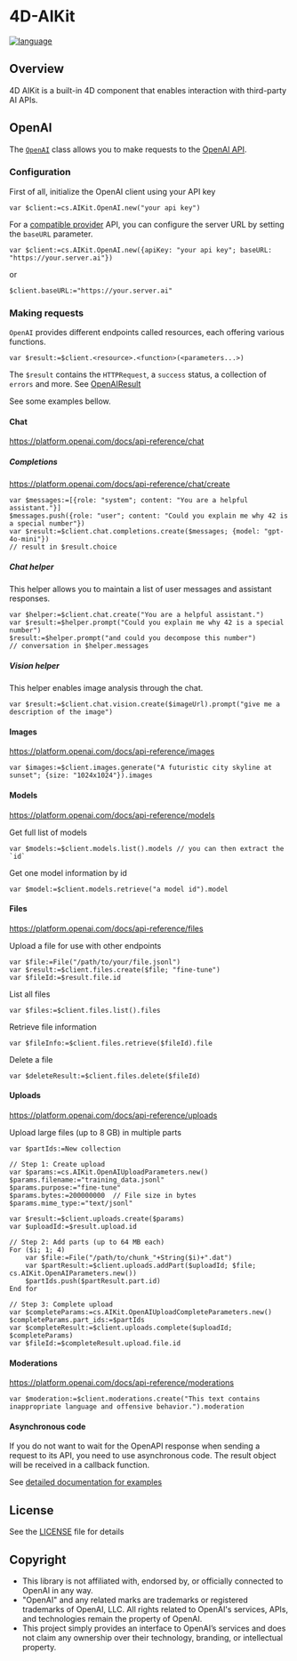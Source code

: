 # 4D-AIKit

[![language][code-shield]][code-url]

## Overview

4D AIKit is a built-in 4D component that enables interaction with third-party AI APIs.

## OpenAI

The [`OpenAI`](Documentation/Classes/OpenAI.md) class allows you to make requests to the [OpenAI API](https://platform.openai.com/docs/api-reference/).

### Configuration

First of all, initialize the OpenAI client using your API key

```4d
var $client:=cs.AIKit.OpenAI.new("your api key")
```

For a [compatible provider](Documentation/compatible-openai.md) API, you can configure the server URL by setting the `baseURL` parameter.

```4d
var $client:=cs.AIKit.OpenAI.new({apiKey: "your api key"; baseURL: "https://your.server.ai"})
```

or 

```4d
$client.baseURL:="https://your.server.ai"
```

### Making requests

`OpenAI` provides different endpoints called resources, each offering various functions.

```4d
var $result:=$client.<resource>.<function>(<parameters...>)
```

The `$result` contains the `HTTPRequest`, a `success` status, a collection of `errors` and more. See [OpenAIResult](Documentation/Classes/OpenAIResult.md)

See some examples bellow.

#### Chat

https://platform.openai.com/docs/api-reference/chat

##### Completions

https://platform.openai.com/docs/api-reference/chat/create

```4d
var $messages:=[{role: "system"; content: "You are a helpful assistant."}]
$messages.push({role: "user"; content: "Could you explain me why 42 is a special number"})
var $result:=$client.chat.completions.create($messages; {model: "gpt-4o-mini"})
// result in $result.choice
```

##### Chat helper

This helper allows you to maintain a list of user messages and assistant responses.

```4d
var $helper:=$client.chat.create("You are a helpful assistant.")
var $result:=$helper.prompt("Could you explain me why 42 is a special number")
$result:=$helper.prompt("and could you decompose this number")
// conversation in $helper.messages
```

##### Vision helper

This helper enables image analysis through the chat.

```4d
var $result:=$client.chat.vision.create($imageUrl).prompt("give me a description of the image")
```

#### Images

https://platform.openai.com/docs/api-reference/images

```4d
var $images:=$client.images.generate("A futuristic city skyline at sunset"; {size: "1024x1024"}).images
```

#### Models

https://platform.openai.com/docs/api-reference/models

Get full list of models

```4d
var $models:=$client.models.list().models // you can then extract the `id`
```

Get one model information by id

```4d
var $model:=$client.models.retrieve("a model id").model
```

#### Files

https://platform.openai.com/docs/api-reference/files

Upload a file for use with other endpoints

```4d
var $file:=File("/path/to/your/file.jsonl")
var $result:=$client.files.create($file; "fine-tune")
var $fileId:=$result.file.id
```

List all files

```4d
var $files:=$client.files.list().files
```

Retrieve file information

```4d
var $fileInfo:=$client.files.retrieve($fileId).file
```

Delete a file

```4d
var $deleteResult:=$client.files.delete($fileId)
```

#### Uploads

https://platform.openai.com/docs/api-reference/uploads

Upload large files (up to 8 GB) in multiple parts

```4d
var $partIds:=New collection

// Step 1: Create upload
var $params:=cs.AIKit.OpenAIUploadParameters.new()
$params.filename:="training_data.jsonl"
$params.purpose:="fine-tune"
$params.bytes:=200000000  // File size in bytes
$params.mime_type:="text/jsonl"

var $result:=$client.uploads.create($params)
var $uploadId:=$result.upload.id

// Step 2: Add parts (up to 64 MB each)
For ($i; 1; 4)
    var $file:=File("/path/to/chunk_"+String($i)+".dat")
    var $partResult:=$client.uploads.addPart($uploadId; $file; cs.AIKit.OpenAIParameters.new())
    $partIds.push($partResult.part.id)
End for 

// Step 3: Complete upload
var $completeParams:=cs.AIKit.OpenAIUploadCompleteParameters.new()
$completeParams.part_ids:=$partIds
var $completeResult:=$client.uploads.complete($uploadId; $completeParams)
var $fileId:=$completeResult.upload.file.id
```

#### Moderations

https://platform.openai.com/docs/api-reference/moderations

```4d
var $moderation:=$client.moderations.create("This text contains inappropriate language and offensive behavior.").moderation
``` 

#### Asynchronous code

If you do not want to wait for the OpenAPI response when sending a request to its API, you need to use asynchronous code. The result object will be received in a callback function.

See [detailed documentation for examples](Documentation/asynchronous-call.md)

## License

See the [LICENSE][license-url] file for details

## Copyright

- This library is not affiliated with, endorsed by, or officially connected to OpenAI in any way. 
- "OpenAI" and any related marks are trademarks or registered trademarks of OpenAI, LLC. All rights related to OpenAI's services, APIs, and technologies remain the property of OpenAI.
- This project simply provides an interface to OpenAI’s services and does not claim any ownership over their technology, branding, or intellectual property.

<!-- MARKDOWN LINKS & IMAGES -->
<!-- https://www.markdownguide.org/basic-syntax/#reference-style-links -->
[code-shield]: https://img.shields.io/static/v1?label=language&message=4d&color=blue
[code-url]: https://developer.4d.com/
[license-url]: LICENSE.md
